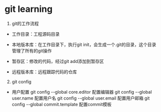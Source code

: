 # git learning
1. git的工作流程

- 工作目录：工程源码目录

- 本地版本库：在工作目录下，执行git init，会生成一个.git的目录，这个目录管理了所有的git操作

- 暂存区：修改的代码，经过git add添加到暂存区

- 远程版本库：远程跟踪代码的仓库

2. git config
- 用户配置
git config --global core.editor      配置编辑器
git config --global user.name        配置用户名
git config --global user.email       配置用户邮箱
git config --global commit.template  配置commit模板






